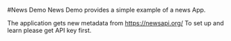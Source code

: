 #News Demo
News Demo provides a simple example of a news App.

The application gets new metadata from https://newsapi.org/
To set up and learn please get API key first.

